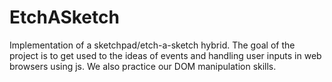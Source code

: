 # EtchASketch

Implementation of a sketchpad/etch-a-sketch hybrid. The goal of the project is to get used to the ideas of events and handling user inputs in web browsers using js. We also practice our DOM manipulation skills.
